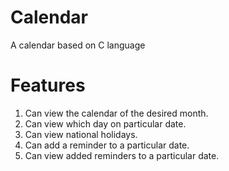 # Calendar
A calendar based on C language

# Features
1. Can view the calendar of the desired month.
2. Can view which day on particular date.
3. Can view national holidays.
4. Can add a reminder to a particular date.
5. Can view added reminders to a particular date.
